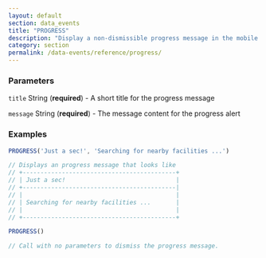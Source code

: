 ```yaml
---
layout: default
section: data_events
title: "PROGRESS"
description: "Display a non-dismissible progress message in the mobile app."
category: section
permalink: /data-events/reference/progress/
---
```


### Parameters

`title` String (__required__) - A short title for the progress message

`message` String (__required__) - The message content for the progress alert

### Examples

```js
PROGRESS('Just a sec!', 'Searching for nearby facilities ...')

// Displays an progress message that looks like
// +-------------------------------------------+
// | Just a sec!                               |
// +-------------------------------------------|
// |                                           |
// | Searching for nearby facilities ...       |
// |                                           |
// +-------------------------------------------+
```


```js
PROGRESS()

// Call with no parameters to dismiss the progress message.
```